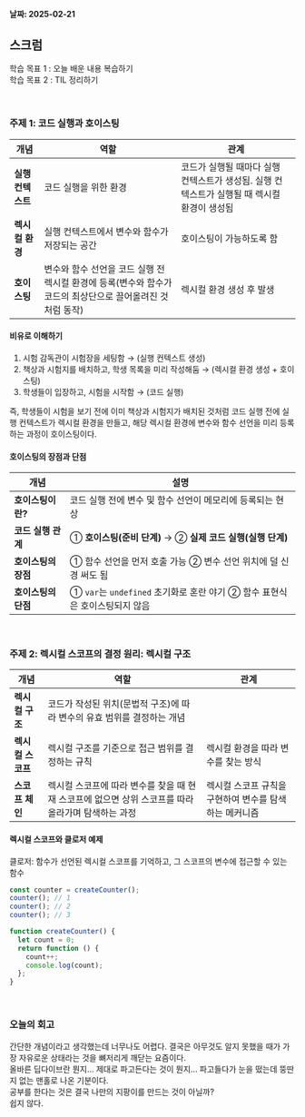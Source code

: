 #### 날짜: 2025-02-21

## 스크럼

학습 목표 1 : 오늘 배운 내용 복습하기  
학습 목표 2 : TIL 정리하기  

⠀  

### 주제 1: 코드 실행과 호이스팅

| 개념 | 역할 | 관계 |
| --- | --- | --- |
| **실행 컨텍스트** | 코드 실행을 위한 환경 | 코드가 실행될 때마다 실행 컨텍스트가 생성됨. 실행 컨텍스트가 실행될 때 렉시컬 환경이 생성됨 |
| **렉시컬 환경** | 실행 컨텍스트에서 변수와 함수가 저장되는 공간 | 호이스팅이 가능하도록 함 |
| **호이스팅** | 변수와 함수 선언을 코드 실행 전 렉시컬 환경에 등록(변수와 함수가 코드의 최상단으로 끌어올려진 것처럼 동작) | 렉시컬 환경 생성 후 발생 |

#### 비유로 이해하기

1. 시험 감독관이 시험장을 세팅함 → (실행 컨텍스트 생성)  
2. 책상과 시험지를 배치하고, 학생 목록을 미리 작성해둠 → (렉시컬 환경 생성 + 호이스팅)  
3. 학생들이 입장하고, 시험을 시작함 → (코드 실행)  

즉, 학생들이 시험을 보기 전에 이미 책상과 시험지가 배치된 것처럼 코드 실행 전에 실행 컨텍스트가 렉시컬 환경을 만들고, 해당 렉시컬 환경에 변수와 함수 선언을 미리 등록하는 과정이 호이스팅이다.

#### 호이스팅의 장점과 단점

| 개념 | 설명 |
| --- | --- |
| **호이스팅이란?** | 코드 실행 전에 변수 및 함수 선언이 메모리에 등록되는 현상 |
| **코드 실행 관계** | ① **호이스팅(준비 단계)** → ② **실제 코드 실행(실행 단계)** |
| **호이스팅의 장점** | ① 함수 선언을 먼저 호출 가능 ② 변수 선언 위치에 덜 신경 써도 됨 |
| **호이스팅의 단점** | ① `var`는 `undefined` 초기화로 혼란 야기 ② 함수 표현식은 호이스팅되지 않음 |

⠀  

### 주제 2: 렉시컬 스코프의 결정 원리: 렉시컬 구조

| 개념 | 역할 | 관계 |
| --- | --- | --- |
| **렉시컬 구조** | 코드가 작성된 위치(문법적 구조)에 따라 변수의 유효 범위를 결정하는 개념 |  |
| **렉시컬 스코프** | 렉시컬 구조를 기준으로 접근 범위를 결정하는 규칙 | 렉시컬 환경을 따라 변수를 찾는 방식 |
| **스코프 체인** | 렉시컬 스코프에 따라 변수를 찾을 때 현재 스코프에 없으면 상위 스코프를 따라 올라가며 탐색하는 과정 | 렉시컬 스코프 규칙을 구현하여 변수를 탐색하는 메커니즘 |

#### 렉시컬 스코프와 클로저 예제

클로저: 함수가 선언된 렉시컬 스코프를 기억하고, 그 스코프의 변수에 접근할 수 있는 함수

```jsx
const counter = createCounter(); 
counter(); // 1
counter(); // 2
counter(); // 3

function createCounter() {
  let count = 0;
  return function () {
    count++;
    console.log(count);
  };
}
```

⠀  

### 오늘의 회고
간단한 개념이라고 생각했는데 너무나도 어렵다. 결국은 아무것도 알지 못했을 때가 가장 자유로운 상태라는 것을 뼈저리게 깨닫는 요즘이다.  
올바른 딥다이브란 뭔지... 제대로 파고든다는 것이 뭔지... 파고들다가 눈을 떴는데 뚱딴지 없는 맨홀로 나온 기분이다.  
공부를 한다는 것은 결국 나만의 지팡이를 만드는 것이 아닐까?  
쉽지 않다.  


